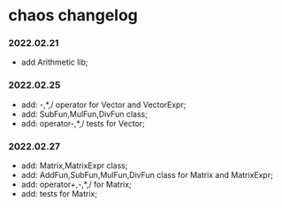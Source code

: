 # chaos changelog
### 2022.02.21
* add Arithmetic lib;

### 2022.02.25
* add: -,*,/ operator for Vector and VectorExpr;
* add: SubFun,MulFun,DivFun class;
* add: operator-,*,/ tests for Vector;

### 2022.02.27
* add: Matrix,MatrixExpr class;
* add: AddFun,SubFun,MulFun,DivFun class for Matrix and MatrixExpr;
* add: operator+,-,*,/ for Matrix;
* add: tests for Matrix;
